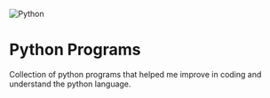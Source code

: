 ![Python](https://img.shields.io/badge/Language-Python-blue?logo=python&logoColor=white)
# Python Programs
Collection of python programs that helped me improve in coding and understand the python language.

